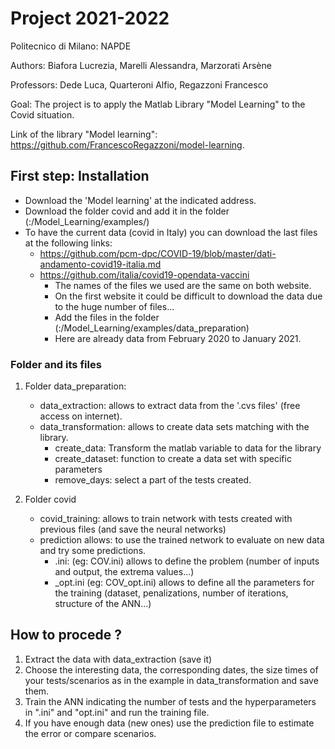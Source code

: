 # Project 2021-2022 

Politecnico di Milano: NAPDE

Authors: Biafora Lucrezia, Marelli Alessandra, Marzorati Arsène

Professors: Dede Luca, Quarteroni Alfio, Regazzoni Francesco

Goal: The project is to apply the Matlab Library "Model Learning" to the Covid situation.

Link of the library "Model learning": https://github.com/FrancescoRegazzoni/model-learning.

## First step: Installation 
   * Download the 'Model learning' at the indicated address.
   * Download the folder covid and add it in the folder (:/Model_Learning/examples/)
   * To have the current data (covid in Italy) you can download the last files at the following links:
      + https://github.com/pcm-dpc/COVID-19/blob/master/dati-andamento-covid19-italia.md
      + https://github.com/italia/covid19-opendata-vaccini
         - The names of the files we used are the same on both website.
         - On the first website it could be difficult to download the data due to the huge number of files...
         - Add the files in the folder (:/Model_Learning/examples/data_preparation)
         - Here are already data from February 2020 to January 2021.
    
### Folder and its files

1) Folder data_preparation:
    * data_extraction: allows to extract data from the '.cvs files' (free access on internet).
    * data_transformation: allows to create data sets matching with the library.
        + create_data: Transform the matlab variable to data for the library
        + create_dataset: function to create a data set with specific parameters
        + remove_days: select a part of the tests created.

2) Folder covid
    * covid_training: allows to train network with tests created with previous files (and save the neural networks)
    * prediction allows: to use the trained network to evaluate on new data and try some predictions.
       + .ini: (eg: COV.ini) allows to define the problem (number of inputs and output, the extrema values...)
       + _opt.ini (eg: COV_opt.ini) allows to define all the parameters for the training (dataset, penalizations, number of iterations, structure of the ANN...)
        

## How to procede ?
 
1) Extract the data with data_extraction (save it)
2) Choose the interesting data, the corresponding dates, the size times of your tests/scenarios as in the example in data_transformation and save them.
3) Train the ANN indicating the number of tests and the hyperparameters in ".ini" and "opt.ini" and run the training file.
4) If you have enough data (new ones) use the prediction file to estimate the error or compare scenarios.

